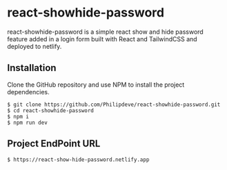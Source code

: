 # react-showhide-password

react-showhide-password is a simple react show and hide password feature added in a login form built with React and TailwindCSS and deployed to netlify.

## Installation

Clone the GitHub repository and use NPM to install the project dependencies.

```
$ git clone https://github.com/Philipdeve/react-showhide-password.git
$ cd react-showhide-password
$ npm i
$ npm run dev
```

## Project EndPoint URL

```
$ https://react-show-hide-password.netlify.app

```


